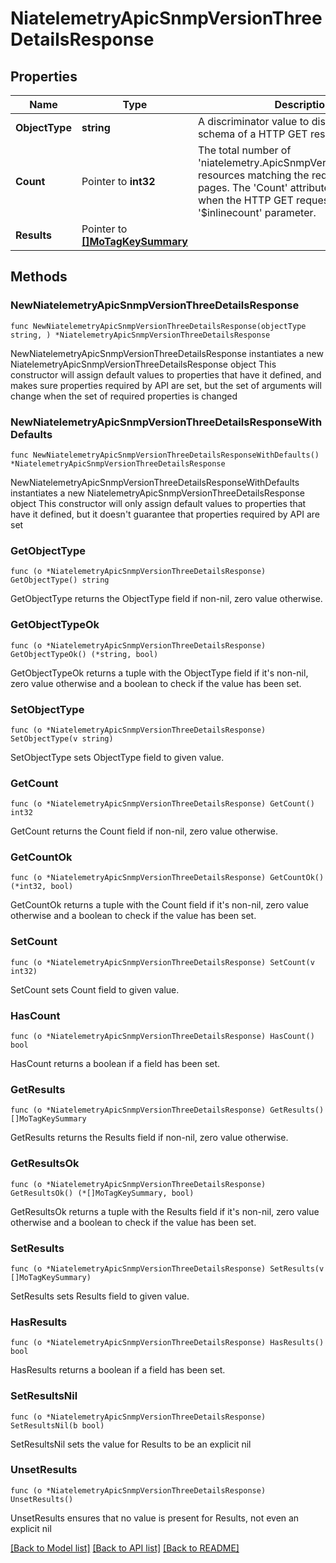 # NiatelemetryApicSnmpVersionThreeDetailsResponse

## Properties

Name | Type | Description | Notes
------------ | ------------- | ------------- | -------------
**ObjectType** | **string** | A discriminator value to disambiguate the schema of a HTTP GET response body. | 
**Count** | Pointer to **int32** | The total number of &#39;niatelemetry.ApicSnmpVersionThreeDetails&#39; resources matching the request, accross all pages. The &#39;Count&#39; attribute is included when the HTTP GET request includes the &#39;$inlinecount&#39; parameter. | [optional] 
**Results** | Pointer to [**[]MoTagKeySummary**](MoTagKeySummary.md) |  | [optional] 

## Methods

### NewNiatelemetryApicSnmpVersionThreeDetailsResponse

`func NewNiatelemetryApicSnmpVersionThreeDetailsResponse(objectType string, ) *NiatelemetryApicSnmpVersionThreeDetailsResponse`

NewNiatelemetryApicSnmpVersionThreeDetailsResponse instantiates a new NiatelemetryApicSnmpVersionThreeDetailsResponse object
This constructor will assign default values to properties that have it defined,
and makes sure properties required by API are set, but the set of arguments
will change when the set of required properties is changed

### NewNiatelemetryApicSnmpVersionThreeDetailsResponseWithDefaults

`func NewNiatelemetryApicSnmpVersionThreeDetailsResponseWithDefaults() *NiatelemetryApicSnmpVersionThreeDetailsResponse`

NewNiatelemetryApicSnmpVersionThreeDetailsResponseWithDefaults instantiates a new NiatelemetryApicSnmpVersionThreeDetailsResponse object
This constructor will only assign default values to properties that have it defined,
but it doesn't guarantee that properties required by API are set

### GetObjectType

`func (o *NiatelemetryApicSnmpVersionThreeDetailsResponse) GetObjectType() string`

GetObjectType returns the ObjectType field if non-nil, zero value otherwise.

### GetObjectTypeOk

`func (o *NiatelemetryApicSnmpVersionThreeDetailsResponse) GetObjectTypeOk() (*string, bool)`

GetObjectTypeOk returns a tuple with the ObjectType field if it's non-nil, zero value otherwise
and a boolean to check if the value has been set.

### SetObjectType

`func (o *NiatelemetryApicSnmpVersionThreeDetailsResponse) SetObjectType(v string)`

SetObjectType sets ObjectType field to given value.


### GetCount

`func (o *NiatelemetryApicSnmpVersionThreeDetailsResponse) GetCount() int32`

GetCount returns the Count field if non-nil, zero value otherwise.

### GetCountOk

`func (o *NiatelemetryApicSnmpVersionThreeDetailsResponse) GetCountOk() (*int32, bool)`

GetCountOk returns a tuple with the Count field if it's non-nil, zero value otherwise
and a boolean to check if the value has been set.

### SetCount

`func (o *NiatelemetryApicSnmpVersionThreeDetailsResponse) SetCount(v int32)`

SetCount sets Count field to given value.

### HasCount

`func (o *NiatelemetryApicSnmpVersionThreeDetailsResponse) HasCount() bool`

HasCount returns a boolean if a field has been set.

### GetResults

`func (o *NiatelemetryApicSnmpVersionThreeDetailsResponse) GetResults() []MoTagKeySummary`

GetResults returns the Results field if non-nil, zero value otherwise.

### GetResultsOk

`func (o *NiatelemetryApicSnmpVersionThreeDetailsResponse) GetResultsOk() (*[]MoTagKeySummary, bool)`

GetResultsOk returns a tuple with the Results field if it's non-nil, zero value otherwise
and a boolean to check if the value has been set.

### SetResults

`func (o *NiatelemetryApicSnmpVersionThreeDetailsResponse) SetResults(v []MoTagKeySummary)`

SetResults sets Results field to given value.

### HasResults

`func (o *NiatelemetryApicSnmpVersionThreeDetailsResponse) HasResults() bool`

HasResults returns a boolean if a field has been set.

### SetResultsNil

`func (o *NiatelemetryApicSnmpVersionThreeDetailsResponse) SetResultsNil(b bool)`

 SetResultsNil sets the value for Results to be an explicit nil

### UnsetResults
`func (o *NiatelemetryApicSnmpVersionThreeDetailsResponse) UnsetResults()`

UnsetResults ensures that no value is present for Results, not even an explicit nil

[[Back to Model list]](../README.md#documentation-for-models) [[Back to API list]](../README.md#documentation-for-api-endpoints) [[Back to README]](../README.md)



